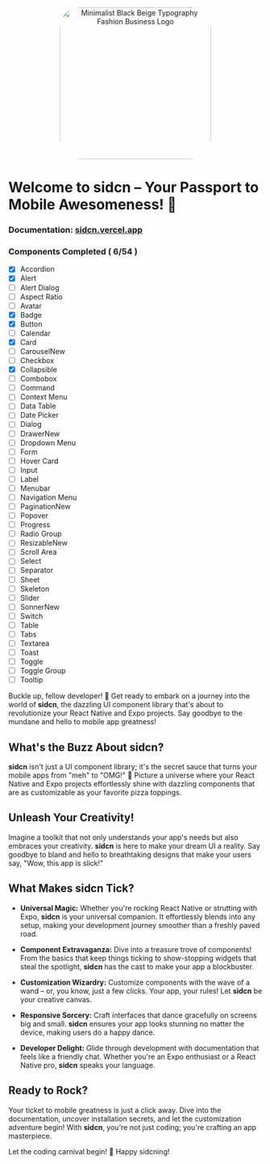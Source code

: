 <div align="center">
  <img src="https://github.com/sidghimire/sidcn/assets/25863990/c1de4916-d4dd-460e-826b-01ea49db4209](https://github.com/sidghimire/sidcn/assets/25863990/f60676cc-36db-45e4-b4fe-843bfa48406c)" alt="Minimalist Black Beige Typography Fashion Business Logo" style="width: 300px; border-radius: 40px;">
</div>


# Welcome to sidcn – Your Passport to Mobile Awesomeness! 🚀

### Documentation: [sidcn.vercel.app](https://sidcn.vercel.app)



### Components Completed ( 6/54 )
- [x] Accordion
- [x] Alert
- [ ] Alert Dialog
- [ ] Aspect Ratio
- [ ] Avatar
- [x] Badge
- [x] Button
- [ ] Calendar
- [x] Card
- [ ] CarouselNew
- [ ] Checkbox
- [x] Collapsible
- [ ] Combobox
- [ ] Command
- [ ] Context Menu
- [ ] Data Table
- [ ] Date Picker
- [ ] Dialog
- [ ] DrawerNew
- [ ] Dropdown Menu
- [ ] Form
- [ ] Hover Card
- [ ] Input
- [ ] Label
- [ ] Menubar
- [ ] Navigation Menu
- [ ] PaginationNew
- [ ] Popover
- [ ] Progress
- [ ] Radio Group
- [ ] ResizableNew
- [ ] Scroll Area
- [ ] Select
- [ ] Separator
- [ ] Sheet
- [ ] Skeleton
- [ ] Slider
- [ ] SonnerNew
- [ ] Switch
- [ ] Table
- [ ] Tabs
- [ ] Textarea
- [ ] Toast
- [ ] Toggle
- [ ] Toggle Group
- [ ] Tooltip

Buckle up, fellow developer! 🤠 Get ready to embark on a journey into the world of **sidcn**, the dazzling UI component library that's about to revolutionize your React Native and Expo projects. Say goodbye to the mundane and hello to mobile app greatness!

## What's the Buzz About sidcn?

**sidcn** isn't just a UI component library; it's the secret sauce that turns your mobile apps from "meh" to "OMG!" 🌟 Picture a universe where your React Native and Expo projects effortlessly shine with dazzling components that are as customizable as your favorite pizza toppings.

## Unleash Your Creativity!

Imagine a toolkit that not only understands your app's needs but also embraces your creativity. **sidcn** is here to make your dream UI a reality. Say goodbye to bland and hello to breathtaking designs that make your users say, "Wow, this app is slick!"

## What Makes sidcn Tick?

- **Universal Magic:** Whether you're rocking React Native or strutting with Expo, **sidcn** is your universal companion. It effortlessly blends into any setup, making your development journey smoother than a freshly paved road.

- **Component Extravaganza:** Dive into a treasure trove of components! From the basics that keep things ticking to show-stopping widgets that steal the spotlight, **sidcn** has the cast to make your app a blockbuster.

- **Customization Wizardry:** Customize components with the wave of a wand – or, you know, just a few clicks. Your app, your rules! Let **sidcn** be your creative canvas.

- **Responsive Sorcery:** Craft interfaces that dance gracefully on screens big and small. **sidcn** ensures your app looks stunning no matter the device, making users do a happy dance.

- **Developer Delight:** Glide through development with documentation that feels like a friendly chat. Whether you're an Expo enthusiast or a React Native pro, **sidcn** speaks your language.

## Ready to Rock?

Your ticket to mobile greatness is just a click away. Dive into the documentation, uncover installation secrets, and let the customization adventure begin! With **sidcn**, you're not just coding; you're crafting an app masterpiece.

Let the coding carnival begin! 🎉 Happy sidcning!
